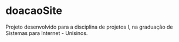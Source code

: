 # doacaoSite
Projeto desenvolvido para a disciplina de projetos I, na graduação de Sistemas para Internet - Unisinos.
